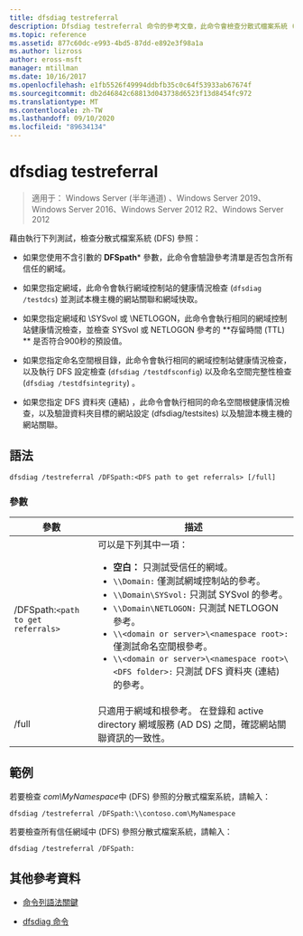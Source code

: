 ```yaml
---
title: dfsdiag testreferral
description: Dfsdiag testreferral 命令的參考文章，此命令會檢查分散式檔案系統 (DFS) 參考。
ms.topic: reference
ms.assetid: 877c60dc-e993-4bd5-87dd-e892e3f98a1a
ms.author: lizross
author: eross-msft
manager: mtillman
ms.date: 10/16/2017
ms.openlocfilehash: e1fb5526f49994ddbfb35c0c64f53933ab67674f
ms.sourcegitcommit: db2d46842c68813d043738d6523f13d8454fc972
ms.translationtype: MT
ms.contentlocale: zh-TW
ms.lasthandoff: 09/10/2020
ms.locfileid: "89634134"
---
```

# <a name="dfsdiag-testreferral"></a>dfsdiag testreferral

> 適用于： Windows Server (半年通道) 、Windows Server 2019、Windows Server 2016、Windows Server 2012 R2、Windows Server 2012

藉由執行下列測試，檢查分散式檔案系統 (DFS) 參照：

- 如果您使用不含引數的 **DFSpath*** 參數，此命令會驗證參考清單是否包含所有信任的網域。

- 如果您指定網域，此命令會執行網域控制站的健康情況檢查 (`dfsdiag /testdcs`) 並測試本機主機的網站關聯和網域快取。

- 如果您指定網域和 \SYSvol 或 \NETLOGON，此命令會執行相同的網域控制站健康情況檢查，並檢查 SYSvol 或 NETLOGON 參考的 **存留時間 (TTL) ** 是否符合900秒的預設值。

- 如果您指定命名空間根目錄，此命令會執行相同的網域控制站健康情況檢查，以及執行 DFS 設定檢查 (`dfsdiag /testdfsconfig`) 以及命名空間完整性檢查 (`dfsdiag /testdfsintegrity`) 。

- 如果您指定 DFS 資料夾 (連結) ，此命令會執行相同的命名空間根健康情況檢查，以及驗證資料夾目標的網站設定 (dfsdiag/testsites) 以及驗證本機主機的網站關聯。

## <a name="syntax"></a>語法

```
dfsdiag /testreferral /DFSpath:<DFS path to get referrals> [/full]
```

### <a name="parameters"></a>參數

| 參數 | 描述 |
| --------- | ----------- |
| /DFSpath:`<path to get referrals>` | 可以是下列其中一項：<ul><li>**空白：** 只測試受信任的網域。</li><li>`\\Domain:` 僅測試網域控制站的參考。</li><li>`\\Domain\SYSvol:` 只測試 SYSvol 的參考。</li><li>`\\Domain\NETLOGON:` 只測試 NETLOGON 參考。</li><li>`\\<domain or server>\<namespace root>:` 僅測試命名空間根參考。</li><li>`\\<domain or server>\<namespace root>\<DFS folder>:` 只測試 DFS 資料夾 (連結) 的參考。</li></ul> |
| /full | 只適用于網域和根參考。 在登錄和 active directory 網域服務 (AD DS) 之間，確認網站關聯資訊的一致性。 |

## <a name="examples"></a>範例

若要檢查 *com\MyNamespace*中 (DFS) 參照的分散式檔案系統，請輸入：

```
dfsdiag /testreferral /DFSpath:\\contoso.com\MyNamespace
```

若要檢查所有信任網域中 (DFS) 參照分散式檔案系統，請輸入：

```
dfsdiag /testreferral /DFSpath:
```

## <a name="additional-references"></a>其他參考資料

- [命令列語法關鍵](command-line-syntax-key.md)

- [dfsdiag 命令](dfsdiag.md)
